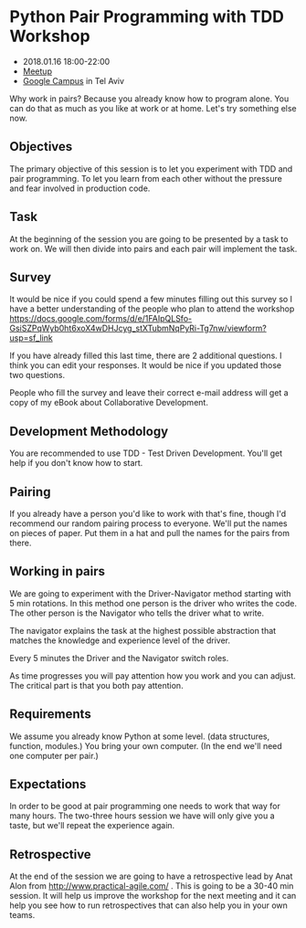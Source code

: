 # Python Pair Programming with TDD Workshop

* 2018.01.16 18:00-22:00
* [Meetup](https://www.meetup.com/PyWeb-IL/events/246150120/)
* [Google Campus](https://www.campus.co/tel-aviv/en) in Tel Aviv

Why work in pairs? Because you already know how to program alone. You can do that as much as you like at work or at home. Let's try something else now.

Objectives
-----------
The primary objective of this session is to let you experiment with TDD and pair programming. To let you learn from each other without the pressure and fear involved in production code.

Task
-------
At the beginning of the session you are going to be presented by a task to work on. We will then divide into pairs and each pair will implement the task.

Survey
----------
It would be nice if you could spend a few minutes filling out this survey so I have a better understanding of the people who plan to attend the workshop
https://docs.google.com/forms/d/e/1FAIpQLSfo-GsiSZPqWyb0ht6xoX4wDHJcyg_stXTubmNqPyRi-Tg7nw/viewform?usp=sf_link

If you have already filled this last time, there are 2 additional questions. I think you can edit your responses. It would be nice if you updated those two questions.

People who fill the survey and leave their correct e-mail address will get a copy of my eBook about Collaborative Development.

Development Methodology
-----------------------------------------
You are recommended to use TDD - Test Driven Development. You'll get help if you don't know how to start.

Pairing
----------
If you already have a person you'd like to work with that's fine, though I'd recommend our random pairing process to everyone. We'll put the names on pieces of paper. Put them in a hat and pull the names for the pairs from there.

Working in pairs
----------------------
We are going to experiment with the Driver-Navigator method starting with 5 min rotations. In this method one person is the driver who writes the code. The other person is the Navigator who tells the driver what to write.

The navigator explains the task at the highest possible abstraction that matches the knowledge and experience level of the driver.

Every 5 minutes the Driver and the Navigator switch roles.

As time progresses you will pay attention how you work and you can adjust.
The critical part is that you both pay attention.

Requirements
----------------------
We assume you already know Python at some level. (data structures, function, modules.)
You bring your own computer. (In the end we'll need one computer per pair.)

Expectations
--------------------
In order to be good at pair programming one needs to work that way for many hours. The two-three hours session we have will only give you a taste, but we'll repeat the experience again.

Retrospective
-------------------
At the end of the session we are going to have a retrospective lead by Anat Alon from http://www.practical-agile.com/ . This is going to be a 30-40 min session. It will help us improve the workshop for the next meeting and it can help you see how to run retrospectives that can also help you in your own teams.


